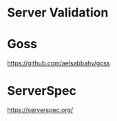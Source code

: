 # Server Validation


# Goss

<https://github.com/aelsabbahy/goss>


# ServerSpec

<https://serverspec.org/>
